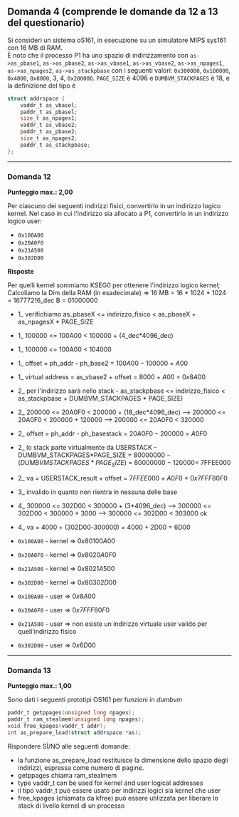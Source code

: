 
## Domanda 4 (comprende le domande da 12 a 13 del questionario)

Si consideri un sistema oS161, in esecuzione su un simulatore MIPS sys161 con 16 MB di RAM.  
È noto che il processo P1 ha uno spazio di indirizzamento con `as->as_pbase1`, `as->as_pbase2`, `as->as_vbase1`, `as->as_vbase2`, `as->as_npages1`, `as->as_npages2`, `as->as_stackpbase` 
con i seguenti valori: `0x300000`, `0x100000`, `0x4000`, `0x8000`, 3, 4, `0x200000`.  `PAGE_SIZE` è 4096 e `DUMBVM_STACKPAGES` è 18, e la definizione del tipo è

```c
struct addrspace {
    vaddr_t as_vbasel;
    paddr_t as_pbasel;
    size_t as_npages1;
    vaddr_t as_vbase2;
    paddr_t as_pbase2;
    size_t as_npages2;
    paddr_t as_stackpbase;
};
```
---

### Domanda 12

**Punteggio max.: 2,00**

Per ciascuno dei seguenti indirizzi fisici, convertirlo in un indirizzo logico kernel. Nel caso in cui l'indirizzo sia
allocato a P1, convertirlo in un indirizzo logico user:
* `0x100A00`
* `0x20A0F0`
* `0x21A500`
* `0x302D00`

**Risposte**

Per quelli kernel sommiamo KSEG0 per ottenere l'indirizzo logico kernel;<br>
Calcoliamo la Dim della RAM (in esadecimale) => 16 MB = 16 * 1024 * 1024 = 16777216_dec B = $01000000$<br>
* 1_ verifichiamo as_pbaseX <= indirizzo_fisico < as_pbaseX + as_npagesX * PAGE_SIZE
* 1_ 100000 <= 100A00 < 100000 + (4_dec*4096_dec)
* 1_ 100000 <= 100A00 < 104000
* 1_ offset = ph_addr - ph_base2 = $100A00 - 100000$ = $A00$
* 1_ virtual address = as_vbase2 + offset = $8000$ + $A00$ = $0x8A00$

* 2_ per l'indirizzo sarà nello stack - as_stackpbase <= indirizzo_fisico < as_stackpbase + DUMBVM_STACKPAGES * PAGE_SIZE)
* 2_ 200000 <= 20A0F0 < 200000 + (18_dec*4096_dec)  --> 200000 <= 20A0F0 < 200000 + 120000 --> 200000 <= 20A0F0 <  320000
* 2_ offset = ph_addr - ph_basestack = $20A0F0 - 200000$ = $A0F0$
* 2_ lo stack parte virtualmente da USERSTACK - DUMBVM_STACKPAGES*PAGE_SIZE = $80000000 - (DUMBVM STACKPAGES * PAGE_SIZE)$ = $80000000 - 120000$= 7FFEE000
* 2_ va = USERSTACK_result + offset = $7FFEE000 + A0F0$ = $0x7FFF80F0$

* 3_ invalido in quanto non rientra in nessuna delle base
* 4_ 300000 <= 302D00 < 300000 + (3*4096_dec) --> 300000 <= 302D00 < 300000 + 3000 --> 300000 <= 302D00 < 303000 ok
* 4_ va = 4000 + (302D00-300000) = 4000 + 2D00 = 6D00

* `0x100A00` - kernel => $0x80100A00$
* `0x20A0F0` - kernel => $0x8020A0F0$ 
* `0x21A500` - kernel => $0x8021A500$
* `0x302D00` - kernel => $0x80302D00$
* `0x100A00` - user =>  $0x8A00$
* `0x20A0F0` - user =>  $0x7FFF80F0$
* `0x21A500` - user =>  non esiste un indirizzo virtuale user valido per quell’indirizzo fisico
* `0x302D00` - user =>  $0x6D00$
---

### Domanda 13

**Punteggio max.: 1,00**

Sono dati i seguenti prototipi OS161 per funzioni in _dumbvm_
```c
paddr_t getppages(unsigned long npages);
paddr_t ram_stealmem(unsigned long npages);
void free_kpages(vaddr_t addr);
int as_prepare_load(struct addrspace *as);
```

Rispondere SÌ/NO alle seguenti domande:

* la funzione as_prepare_load restituisce la dimensione dello spazio degli indirizzi, espressa come numero di pagine.
* getppages chiama ram_stealmem
* type vaddr_t can be used for kernel and user logical addresses
* il tipo vaddr_t può essere usato per indirizzi logici sia kernel che user
* free_kpages (chiamata da kfree) può essere utilizzata per liberare lo stack di livello kernel di un processo